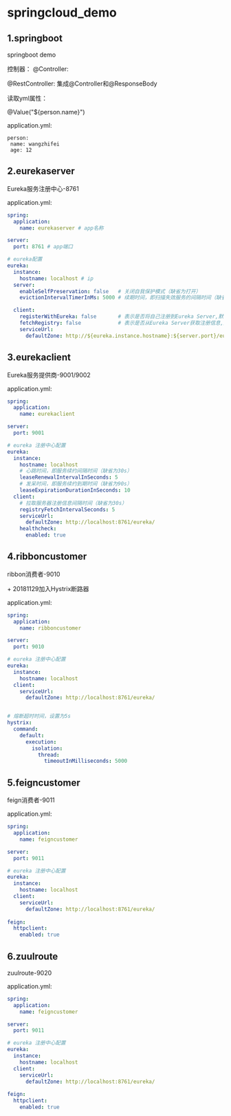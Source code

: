 # springcloud_demo

1.springboot
--------------------------------------
springboot demo

控制器：
@Controller:

@RestController: 集成@Controller和@ResponseBody

读取yml属性：

@Value("${person.name}")

application.yml:

```
person:
 name: wangzhifei
 age: 12
```
   
2.eurekaserver
--------------------------------------
Eureka服务注册中心-8761

application.yml:

```yml
spring:
  application:
    name: eurekaserver # app名称

server:
  port: 8761 # app端口

# eureka配置
eureka:
  instance:
    hostname: localhost # ip
  server:
    enableSelfPreservation: false   # 关闭自我保护模式（缺省为打开）
    evictionIntervalTimerInMs: 5000 # 续期时间，即扫描失效服务的间隔时间（缺省为60*1000ms）

  client:
    registerWithEureka: false       # 表示是否将自己注册到Eureka Server,默认为true
    fetchRegistry: false            # 表示是否从Eureka Server获取注册信息,默认为true
    serviceUrl:
      defaultZone: http://${eureka.instance.hostname}:${server.port}/eureka/  # 服务注册中心的地址
```   

3.eurekaclient
--------------------------------------
Eureka服务提供商-9001/9002

application.yml:

```yml
spring:
  application:
    name: eurekaclient

server:
  port: 9001

# eureka 注册中心配置
eureka:
  instance:
    hostname: localhost
    # 心跳时间，即服务续约间隔时间（缺省为30s）
    leaseRenewalIntervalInSeconds: 5
    # 发呆时间，即服务续约到期时间（缺省为90s）
    leaseExpirationDurationInSeconds: 10
  client:
    # 拉取服务器注册信息间隔时间（缺省为30s）
    registryFetchIntervalSeconds: 5
    serviceUrl:
      defaultZone: http://localhost:8761/eureka/
    healthcheck:
      enabled: true


```
4.ribboncustomer
--------------------------------------
ribbon消费者-9010

\+ 20181129加入Hystrix断路器

application.yml:

```yml
spring:
  application:
    name: ribboncustomer

server:
  port: 9010

# eureka 注册中心配置
eureka:
  instance:
    hostname: localhost
  client:
    serviceUrl:
      defaultZone: http://localhost:8761/eureka/


# 熔断超时时间，设置为5s
hystrix:
  command:
    default:
      execution:
        isolation:
          thread:
            timeoutInMilliseconds: 5000
```
5.feigncustomer
--------------------------------------
feign消费者-9011

application.yml:

```yml
spring:
  application:
    name: feigncustomer

server:
  port: 9011

# eureka 注册中心配置
eureka:
  instance:
    hostname: localhost
  client:
    serviceUrl:
      defaultZone: http://localhost:8761/eureka/
      
feign:
  httpclient:
    enabled: true
```
6.zuulroute
--------------------------------------
zuulroute-9020

application.yml:

```yml
spring:
  application:
    name: feigncustomer

server:
  port: 9011

# eureka 注册中心配置
eureka:
  instance:
    hostname: localhost
  client:
    serviceUrl:
      defaultZone: http://localhost:8761/eureka/
      
feign:
  httpclient:
    enabled: true
```